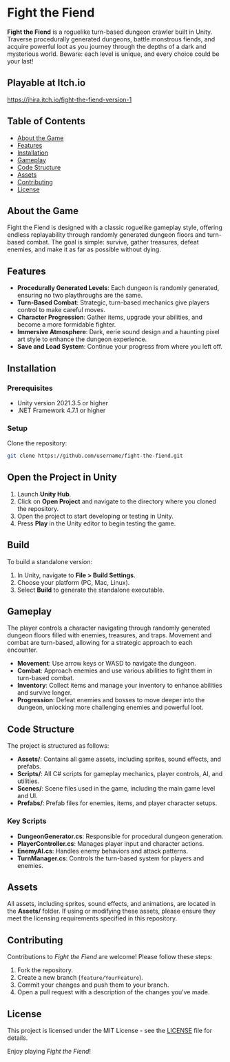 # Fight the Fiend

**Fight the Fiend** is a roguelike turn-based dungeon crawler built in Unity. Traverse procedurally generated dungeons, battle monstrous fiends, and acquire powerful loot as you journey through the depths of a dark and mysterious world. Beware: each level is unique, and every choice could be your last!

## Playable at Itch.io
https://jhira.itch.io/fight-the-fiend-version-1

## Table of Contents
- [About the Game](#about-the-game)
- [Features](#features)
- [Installation](#installation)
- [Gameplay](#gameplay)
- [Code Structure](#code-structure)
- [Assets](#assets)
- [Contributing](#contributing)
- [License](#license)

## About the Game
Fight the Fiend is designed with a classic roguelike gameplay style, offering endless replayability through randomly generated dungeon floors and turn-based combat. The goal is simple: survive, gather treasures, defeat enemies, and make it as far as possible without dying.

## Features
- **Procedurally Generated Levels**: Each dungeon is randomly generated, ensuring no two playthroughs are the same.
- **Turn-Based Combat**: Strategic, turn-based mechanics give players control to make careful moves.
- **Character Progression**: Gather items, upgrade your abilities, and become a more formidable fighter.
- **Immersive Atmosphere**: Dark, eerie sound design and a haunting pixel art style to enhance the dungeon experience.
- **Save and Load System**: Continue your progress from where you left off.

## Installation

### Prerequisites
- Unity version 2021.3.5 or higher
- .NET Framework 4.7.1 or higher

### Setup
Clone the repository:

```bash
git clone https://github.com/username/fight-the-fiend.git
```
## Open the Project in Unity

1. Launch **Unity Hub**.
2. Click on **Open Project** and navigate to the directory where you cloned the repository.
3. Open the project to start developing or testing in Unity.
4. Press **Play** in the Unity editor to begin testing the game.

## Build

To build a standalone version:

1. In Unity, navigate to **File > Build Settings**.
2. Choose your platform (PC, Mac, Linux).
3. Select **Build** to generate the standalone executable.

## Gameplay

The player controls a character navigating through randomly generated dungeon floors filled with enemies, treasures, and traps. Movement and combat are turn-based, allowing for a strategic approach to each encounter.

- **Movement**: Use arrow keys or WASD to navigate the dungeon.
- **Combat**: Approach enemies and use various abilities to fight them in turn-based combat.
- **Inventory**: Collect items and manage your inventory to enhance abilities and survive longer.
- **Progression**: Defeat enemies and bosses to move deeper into the dungeon, unlocking more challenging enemies and powerful loot.

## Code Structure

The project is structured as follows:

- **Assets/**: Contains all game assets, including sprites, sound effects, and prefabs.
- **Scripts/**: All C# scripts for gameplay mechanics, player controls, AI, and utilities.
- **Scenes/**: Scene files used in the game, including the main game level and UI.
- **Prefabs/**: Prefab files for enemies, items, and player character setups.

### Key Scripts

- **DungeonGenerator.cs**: Responsible for procedural dungeon generation.
- **PlayerController.cs**: Manages player input and character actions.
- **EnemyAI.cs**: Handles enemy behaviors and attack patterns.
- **TurnManager.cs**: Controls the turn-based system for players and enemies.

## Assets

All assets, including sprites, sound effects, and animations, are located in the **Assets/** folder. If using or modifying these assets, please ensure they meet the licensing requirements specified in this repository.

## Contributing

Contributions to *Fight the Fiend* are welcome! Please follow these steps:

1. Fork the repository.
2. Create a new branch (`feature/YourFeature`).
3. Commit your changes and push them to your branch.
4. Open a pull request with a description of the changes you’ve made.

## License

This project is licensed under the MIT License - see the [LICENSE](LICENSE) file for details.

Enjoy playing *Fight the Fiend*!
